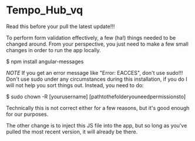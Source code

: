 # Tempo_Hub_vq
Read this before your pull the latest update!!!

To perform form validation effectively, a few (ha!) things needed to be changed around. From your perspective, you just need to make a few small changes in order to run the app locally.

$ npm install angular-messages

*NOTE* If you get an error message like "Error: EACCES", don't use sudo!!! Don't use sudo under any circumstances during this installation, if you do I will not help you sort things out. Instead, you need to do:

$ sudo chown -R [yourusername] [pathtothefolderyouneedpermissionsto]

Technically this is not correct either for a few reasons, but it's good enough for our purposes.

The other change is to inject this JS file into the app, but so long as you've pulled the most recent version, it will already be there.

